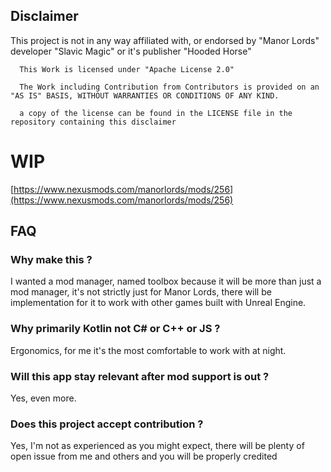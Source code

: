 ## Disclaimer
This project is not in any way affiliated with, or endorsed by "Manor Lords" developer "Slavic Magic" or it's publisher "Hooded Horse"

```
  This Work is licensed under "Apache License 2.0"

  The Work including Contribution from Contributors is provided on an "AS IS" BASIS, WITHOUT WARRANTIES OR CONDITIONS OF ANY KIND.

  a copy of the license can be found in the LICENSE file in the repository containing this disclaimer
```

# WIP
[https://www.nexusmods.com/manorlords/mods/256](https://www.nexusmods.com/manorlords/mods/256)

## FAQ

### Why make this ?
I wanted a mod manager, named toolbox because it will be more than just a mod manager, it's not strictly just for Manor Lords, there will be implementation for it to work with other games built with Unreal Engine.

### Why primarily Kotlin not C# or C++ or JS ?
Ergonomics, for me it's the most comfortable to work with at night.

### Will this app stay relevant after mod support is out ?
Yes, even more.

### Does this project accept contribution ?
Yes, I'm not as experienced as you might expect, there will be plenty of open issue from me and others and you will be properly credited
